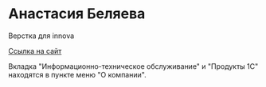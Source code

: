 
# Анастасия Беляева
Верстка для innova

[Ссылка на сайт](https://innova.github.io/innova/1page/ " ")

Вкладка "Информационно-техническое обслуживание" и "Продукты 1С" находятся в пункте меню "О компании".
